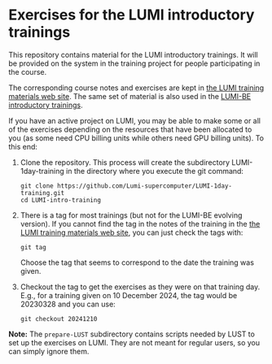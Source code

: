 # Exercises for the LUMI introductory trainings

This repository contains material for the LUMI introductory trainings. It will
be provided on the system in the training project for people participating
in the course.

The corresponding course notes and exercises are kept in 
[the LUMI training materials web site](https://lumi-supercomputer.github.io/LUMI-training-materials/).
The same set of material is also used in the 
[LUMI-BE introductory trainings](https://klust.github.io/LUMI-BE-training-materials).

If you have an active project on LUMI, you may be able to make some or all of the 
exercises depending on the resources that have been allocated to you (as some need
CPU billing units while others need GPU billing units). To this end:

1.  Clone the repository. This process will create the subdirectory LUMI-1day-training
    in the directory where you execute the git command:
    ```
    git clone https://github.com/Lumi-supercomputer/LUMI-1day-training.git
    cd LUMI-intro-training
    ```

2.  There is a tag for most trainings (but not for the LUMI-BE evolving version). 
    If you cannot find the tag in the notes of the training
    in the [the LUMI training materials web site](https://lumi-supercomputer.github.io/LUMI-training-materials/),
    you can just check the tags with:
    ```
    git tag
    ```
    Choose the tag that seems to correspond to the date the training was given.

4.  Checkout the tag to get the exercises as they were on that training day. E.g., for a training
    given on 10 December 2024, the tag would be 20230328 and you can use:
    ```
    git checkout 20241210
    ```

**Note:** The `prepare-LUST` subdirectory contains scripts needed by LUST to set up
the exercises on LUMI. They are not meant for regular users, so you can simply ignore
them.
 